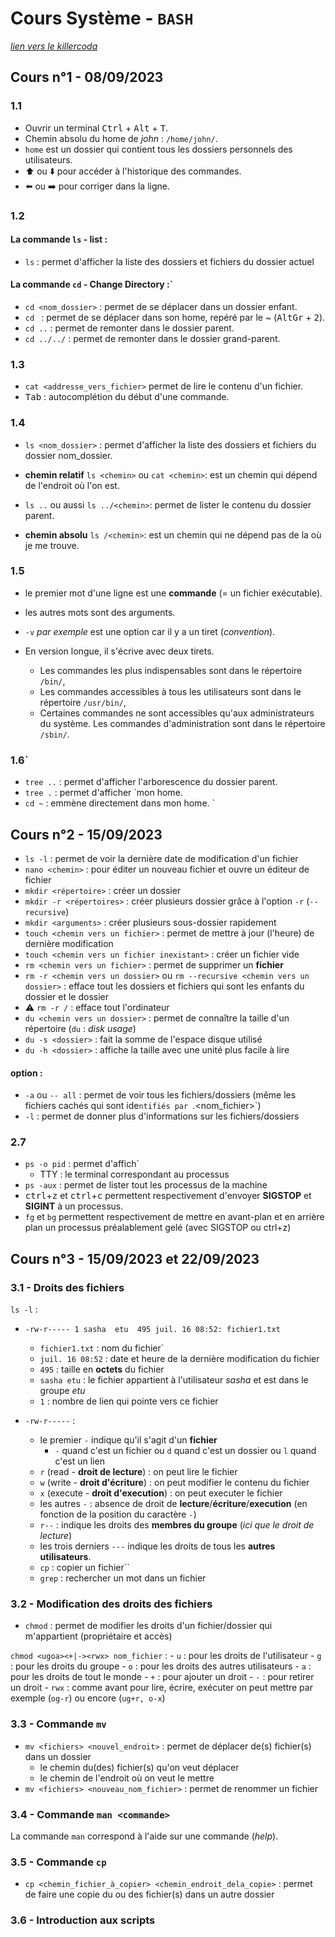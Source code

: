 # Cours Système - `BASH`

*[lien vers le killercoda](https://killercoda.com/emelin)*  
  
##
## Cours n°1 - 08/09/2023

### 1.1
- Ouvrir un terminal <kbd>Ctrl</kbd> + <kbd>Alt</kbd> + <kbd>T</kbd>.
- Chemin absolu du home de *john* : `/home/john/`.
- `home` est un dossier qui contient tous les dossiers personnels des utilisateurs.
-  ⬆️ ou ⬇️ pour accéder à l'historique des commandes.
-  ⬅️ ou ➡️ pour corriger dans la ligne.

### 1.2

#### La commande `ls` - list :
- `ls` : permet d'afficher la liste des dossiers et fichiers du dossier actuel

#### La commande `cd` - Change Directory :`
- `cd <nom_dossier>` : permet de se déplacer dans un dossier enfant.
- `cd ` : permet de se déplacer dans son home, repéré par le ~ (<kbd>AltGr</kbd> + <kbd>2</kbd>).
- `cd ..` : permet de remonter dans le dossier parent.
- `cd ../../` : permet de remonter dans le dossier grand-parent.

### 1.3
- `cat <addresse_vers_fichier>` permet de lire le contenu d'un fichier.
- <kbd>Tab</kbd> : autocomplétion du début d'une commande.

### 1.4
- `ls <nom_dossier>` : permet d'afficher la liste des dossiers et fichiers du dossier nom_dossier.
- **chemin relatif** `ls <chemin>` ou `cat <chemin>`: est un chemin qui dépend de l'endroit où l'on est.
- `ls ..` ou aussi `ls ../<chemin>`: permet de lister le contenu du dossier parent.

- **chemin absolu** `ls /<chemin>`: est un chemin qui ne dépend pas de la où je me trouve.

### 1.5
- le premier mot d'une ligne est une **commande** (= un fichier exécutable).
- les autres mots sont des arguments.
- `-v` *par exemple* est une option car il y a un tiret (*convention*).
- En version longue, il s'écrive avec deux tirets.

  * Les commandes les plus indispensables sont dans le répertoire `/bin/`,
  * Les commandes accessibles à tous les utilisateurs sont dans le répertoire `/usr/bin/`,
  * Certaines commandes ne sont accessibles qu'aux administrateurs du système. Les commandes d'administration sont dans le répertoire `/sbin/`.
 
 ### 1.6`
 - `tree ..` : permet d'afficher l'arborescence du dossier parent.
 - `tree .` : permet d'afficher `mon home.
 - `cd ~` : emmène directement dans mon home.
  `
##
## Cours n°2 - 15/09/2023

- `ls -l` : permet de voir la dernière date de modification d'un fichier
- `nano <chemin>` : pour éditer un nouveau fichier et ouvre un éditeur de fichier
- `mkdir <répertoire>` : créer un dossier
- `mkdir -r <répertoires>` : créer plusieurs dossier grâce à l'option `-r` (`--recursive`)
- `mkdir <arguments>` : créer plusieurs sous-dossier rapidement
- `touch <chemin vers un fichier>` : permet de mettre à jour (l'heure) de dernière modification
- `touch <chemin vers un fichier inexistant>` : créer un fichier vide
- `rm <chemin vers un fichier>` : permet de supprimer un **fichier**
- `rm -r <chemin vers un dossier>` ou `rm --recursive <chemin vers un dossier>` : efface tout les dossiers et fichiers qui sont les enfants du dossier et le dossier
- ⚠️ `rm -r /` : efface tout l'ordinateur
- `du <chemin vers un dossier>` : permet de connaître la taille d'un répertoire (`du` : *disk usage*)
- `du -s <dossier>` : fait la somme de l'espace disque utilisé
- `du -h <dossier>` : affiche la taille avec une unité plus facile à lire

#### option :
- `-a` ou `-- all` : permet de voir tous les fichiers/dossiers (même les fichiers cachés qui sont ide`ntifiés par `.<nom_fichier>`)
- `-l` : permet de donner plus d'informations sur les fichiers/dossiers

### 2.7
- `ps -o pid` : permet d'affich`
  * TTY : le terminal correspondant au processus
- `ps -aux` : permet de lister tout les processus de la machine
- <kbd>ctrl</kbd>+<kbd>z</kbd> et <kbd>ctrl</kbd>+<kbd>c</kbd> permettent respectivement d'envoyer **SIGSTOP** et **SIGINT** à un processus.
- `fg` et `bg` permettent respectivement de mettre en avant-plan et en arrière plan un processus préalablement gelé (avec SIGSTOP ou ctrl+z)
  
##
## Cours n°3 - 15/09/2023 et 22/09/2023

### 3.1 - Droits des fichiers
`ls -l` :
- `-rw-r----- 1 sasha  etu  495 juil. 16 08:52: fichier1.txt`
  * `fichier1.txt` : nom du fichier`
  * `juil. 16 08:52` : date et heure de la dernière modification du fichier
  * `495` : taille en **octets** du fichier
  * `sasha etu` : le fichier appartient à l'utilisateur *sasha* et est dans le groupe *etu*
  * `1` : nombre de lien qui pointe vers ce fichier
- `-rw-r-----` : 
  * le premier `-` indique qu'il s'agit d'un **fichier**
    * `-` quand c'est un fichier ou `d` quand c'est un dossier ou `l` quand c'est un lien
  * `r` (read - **droit de lecture**) : on peut lire le fichier
  * `w` (write - **droit d'écriture**) : on peut modifier le contenu du fichier
  * `x` (execute - **droit d'execution**) : on peut executer le fichier
  * les autres `-` : absence de droit de **lecture**/**écriture**/**execution** (en fonction de la position du caractère `-`)
  * `r--` : indique les droits des **membres du groupe** (*ici que le droit de lecture*)
  * les trois derniers `---` indique les droits de tous les **autres utilisateurs**.

  - `cp` : copier un fichier``
  - `grep` : rechercher un mot dans un fichier
 
 ### 3.2 - Modification des droits des fichiers
  - `chmod` : permet de modifier les droits d'un fichier/dossier qui m'appartient (propriétaire et accès)

  `chmod <ugoa><+|-><rwx> nom_fichier` :
    - `u` : pour les droits de l'utilisateur
    - `g` : pour les droits du groupe
    - `o` : pour les droits des autres utilisateurs
    - `a` : pour les droits de tout le monde
    - `+` : pour ajouter un droit
    - `-` : pour retirer un droit
    - `rwx` : comme avant pour lire, écrire, exécuter
  on peut mettre par exemple (`og-r`) ou encore (`ug+r, o-x`)

  ### 3.3 - Commande `mv`
  - `mv <fichiers> <nouvel_endroit>` : permet de déplacer de(s) fichier(s) dans un dossier
    - le chemin du(des) fichier(s) qu'on veut déplacer
    - le chemin de l'endroit où on veut le mettre
  - `mv <fichiers> <nouveau_nom_fichier>` : permet de renommer un fichier

### 3.4 - Commande `man <commande>`
La commande `man` correspond à l'aide sur une commande (*help*).

### 3.5 - Commande `cp`
  - `cp <chemin_fichier_à_copier> <chemin_endroit_dela_copie>` : permet de faire une copie du ou des fichier(s) dans un autre dossier

### 3.6 - Introduction aux scripts
